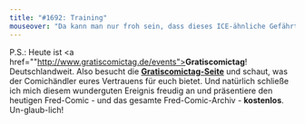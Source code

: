 ```yaml
---
title: "#1692: Training"
mouseover: "Da kann man nur froh sein, dass dieses ICE-ähnliche Gefährt nicht mit Kreuzen bemalt wurde."
---
```


P.S.:
Heute ist <a href=""http://www.gratiscomictag.de/events"><strong>Gratiscomictag</strong></a>! Deutschlandweit. 
Also besucht die <a href="http://www.gratiscomictag.de/events"><strong>Gratiscomictag-Seite</strong></a> und schaut, was der Comichändler eures Vertrauens für euch bietet. 
Und natürlich schließe ich mich diesem wunderguten Ereignis freudig an und präsentiere den heutigen Fred-Comic - und das gesamte Fred-Comic-Archiv - <strong>kostenlos</strong>. Un-glaub-lich!

